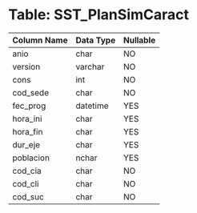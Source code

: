 # Table: SST_PlanSimCaract

| Column Name | Data Type | Nullable |
|-------------|-----------|----------|
| anio | char | NO |
| version | varchar | NO |
| cons | int | NO |
| cod_sede | char | NO |
| fec_prog | datetime | YES |
| hora_ini | char | YES |
| hora_fin | char | YES |
| dur_eje | char | YES |
| poblacion | nchar | YES |
| cod_cia | char | NO |
| cod_cli | char | NO |
| cod_suc | char | NO |
